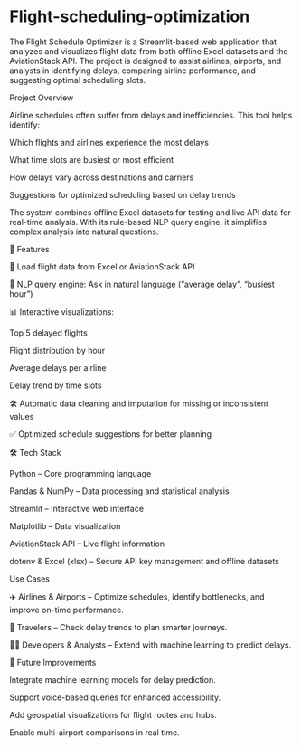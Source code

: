 # Flight-scheduling-optimization
The Flight Schedule Optimizer is a Streamlit-based web application that analyzes and visualizes flight data from both offline Excel datasets and the AviationStack API. The project is designed to assist airlines, airports, and analysts in identifying delays, comparing airline performance, and suggesting optimal scheduling slots.

Project Overview

Airline schedules often suffer from delays and inefficiencies. This tool helps identify:

Which flights and airlines experience the most delays

What time slots are busiest or most efficient

How delays vary across destinations and carriers

Suggestions for optimized scheduling based on delay trends

The system combines offline Excel datasets for testing and live API data for real-time analysis. With its rule-based NLP query engine, it simplifies complex analysis into natural questions.

🚀 Features

📂 Load flight data from Excel or AviationStack API

🧠 NLP query engine: Ask in natural language (“average delay”, “busiest hour”)

📊 Interactive visualizations:

Top 5 delayed flights

Flight distribution by hour

Average delays per airline

Delay trend by time slots

🛠 Automatic data cleaning and imputation for missing or inconsistent values

✅ Optimized schedule suggestions for better planning

🛠️ Tech Stack

Python – Core programming language

Pandas & NumPy – Data processing and statistical analysis

Streamlit – Interactive web interface

Matplotlib – Data visualization

AviationStack API – Live flight information

dotenv & Excel (xlsx) – Secure API key management and offline datasets


Use Cases

✈️ Airlines & Airports – Optimize schedules, identify bottlenecks, and improve on-time performance.

🧳 Travelers – Check delay trends to plan smarter journeys.

👩‍💻 Developers & Analysts – Extend with machine learning to predict delays.

🔮 Future Improvements

Integrate machine learning models for delay prediction.

Support voice-based queries for enhanced accessibility.

Add geospatial visualizations for flight routes and hubs.

Enable multi-airport comparisons in real time.
